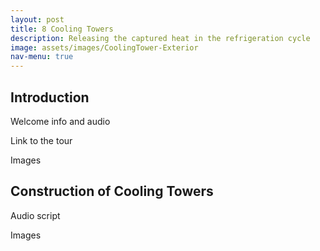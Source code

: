 ```yaml
---
layout: post
title: 8 Cooling Towers
description: Releasing the captured heat in the refrigeration cycle
image: assets/images/CoolingTower-Exterior
nav-menu: true
---
```

## Introduction

Welcome info and audio

Link to the tour

Images

## Construction of Cooling Towers

Audio script

Images
